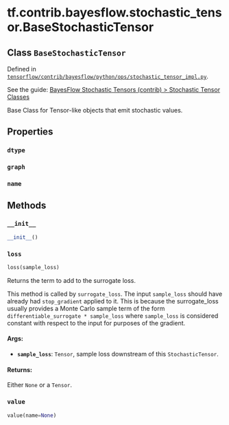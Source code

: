 <div itemscope itemtype="http://developers.google.com/ReferenceObject">
<meta itemprop="name" content="tf.contrib.bayesflow.stochastic_tensor.BaseStochasticTensor" />
<meta itemprop="property" content="dtype"/>
<meta itemprop="property" content="graph"/>
<meta itemprop="property" content="name"/>
<meta itemprop="property" content="__init__"/>
<meta itemprop="property" content="loss"/>
<meta itemprop="property" content="value"/>
</div>

# tf.contrib.bayesflow.stochastic_tensor.BaseStochasticTensor

## Class `BaseStochasticTensor`





Defined in [`tensorflow/contrib/bayesflow/python/ops/stochastic_tensor_impl.py`](https://www.tensorflow.org/code/tensorflow/contrib/bayesflow/python/ops/stochastic_tensor_impl.py).

See the guide: [BayesFlow Stochastic Tensors (contrib) > Stochastic Tensor Classes](../../../../../../api_guides/python/contrib.bayesflow.stochastic_tensor.md#Stochastic_Tensor_Classes)

Base Class for Tensor-like objects that emit stochastic values.

## Properties

<h3 id="dtype"><code>dtype</code></h3>



<h3 id="graph"><code>graph</code></h3>



<h3 id="name"><code>name</code></h3>





## Methods

<h3 id="__init__"><code>__init__</code></h3>

``` python
__init__()
```



<h3 id="loss"><code>loss</code></h3>

``` python
loss(sample_loss)
```

Returns the term to add to the surrogate loss.

This method is called by `surrogate_loss`.  The input `sample_loss` should
have already had `stop_gradient` applied to it.  This is because the
surrogate_loss usually provides a Monte Carlo sample term of the form
`differentiable_surrogate * sample_loss` where `sample_loss` is considered
constant with respect to the input for purposes of the gradient.

#### Args:

* <b>`sample_loss`</b>: `Tensor`, sample loss downstream of this `StochasticTensor`.


#### Returns:

Either `None` or a `Tensor`.

<h3 id="value"><code>value</code></h3>

``` python
value(name=None)
```





